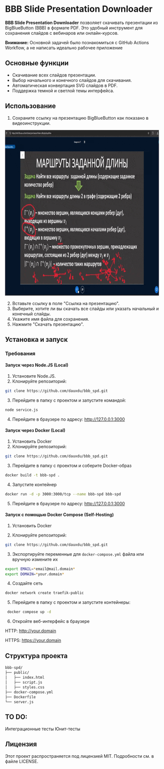 # BBB Slide Presentation Downloader

**BBB Slide Presentation Downloader** позволяет скачивать презентации из BigBlueButton (BBB) в формате PDF. Это удобный инструмент для сохранения слайдов с вебинаров или онлайн-курсов.

**Внимание:** Основной задачей было познакомиться с GitHub Actions Workflow, а не написать идеально рабочее приложение

## Основные функции

- Скачивание всех слайдов презентации.
- Выбор начального и конечного слайдов для скачивания.
- Автоматическая конвертация SVG слайдов в PDF.
- Поддержка темной и светлой темы интерфейса.

## Использование
1. Сохраните ссылку на презентацию BigBlueButton как показано в видеоинструкции.
<img width="960" height="540" src="video.gif" alt="Видеоинструкция" />

2. Вставьте ссылку в поле "Ссылка на презентацию".
3. Выберите, хотите ли вы скачать все слайды или указать начальный и конечный слайды.
4. Укажите имя файла для сохранения.
5. Нажмите "Скачать презентацию".

## Установка и запуск

### Требования

#### Запуск через Node.JS (Local)

1. Установите Node.JS.
2. Клонируйте репозиторий:

```bash
git clone https://github.com/dauxdu/bbb_spd.git
```

3. Перейдите в папку с проектом и запустите командой:

```bash
node service.js
```

4. Перейдите в браузере по адресу: http://127.0.0.1:3000

#### Запуск через Docker (Local)

1. Установить Docker
2. Клонируйте репозиторий:

```bash
git clone https://github.com/dauxdu/bbb_spd.git
```

3. Перейдите в папку с проектом и соберите Docker-образ

```bash
docker build -t bbb-spd .
```

4. Запустите контейнер

```bash
docker run -d -p 3000:3000/tcp --name bbb-spd bbb-spd
```

5. Перейдите в браузере по адресу: http://127.0.0.1:3000

#### Запуск с помощью Docker Compose (Self-Hosting)

1. Установить Docker

2. Клонируйте репозиторий:

```bash
git clone https://github.com/dauxdu/bbb_spd.git
```

3. Экспортируйте переменные для `docker-compose.yml` файла или вручную измените их

```bash
export EMAIL=*email@mail.domain*
export DOMAIN=*your.domain*
```

4. Создайте сеть

```bash
docker network create traefik-public
```

5. Перейдите в папку с проектом и запустите контейнеры:

```bash
 docker compose up -d
```

6. Откройте веб-интерфейс в браузере

HTTP: http://your.domain

HTTPS: https://your.domain

## Структура проекта

```
bbb-spd/
├── public/
│   ├── index.html
│   ├── script.js
│   ├── styles.css
├── docker-compose.yml
├── Dockerfile
└── server.js
```

## TO DO:

Интеграционные тесты
Юнит-тесты

## Лицензия

Этот проект распространяется под лицензией MIT. Подробности см. в файле LICENSE.
